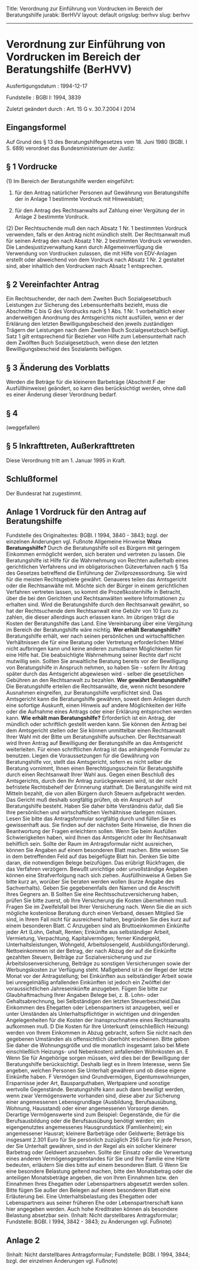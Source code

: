 Title: Verordnung zur Einführung von Vordrucken im Bereich der Beratungshilfe
jurabk: BerHVV
layout: default
origslug: berhvv
slug: berhvv

---

# Verordnung zur Einführung von Vordrucken im Bereich der Beratungshilfe (BerHVV)

Ausfertigungsdatum
:   1994-12-17

Fundstelle
:   BGBl I: 1994, 3839

Zuletzt geändert durch
:   Art. 15 G v. 30.7.2004 I 2014


## Eingangsformel

Auf Grund des § 13 des Beratungshilfegesetzes vom 18. Juni 1980 (BGBl.
I S. 689) verordnet das Bundesministerium der Justiz:


## § 1 Vordrucke

(1) Im Bereich der Beratungshilfe werden eingeführt:

1.  für den Antrag natürlicher Personen auf Gewährung von Beratungshilfe
    der in Anlage 1 bestimmte Vordruck mit Hinweisblatt;


2.  für den Antrag des Rechtsanwalts auf Zahlung einer Vergütung der in
    Anlage 2 bestimmte Vordruck.




(2) Der Rechtsuchende muß den nach Absatz 1 Nr. 1 bestimmten Vordruck
verwenden, falls er den Antrag nicht mündlich stellt. Der Rechtsanwalt
muß für seinen Antrag den nach Absatz 1 Nr. 2 bestimmten Vordruck
verwenden. Die Landesjustizverwaltung kann durch Allgemeinverfügung
die Verwendung von Vordrucken zulassen, die mit Hilfe von EDV-Anlagen
erstellt oder abweichend von dem Vordruck nach Absatz 1 Nr. 2
gestaltet sind, aber inhaltlich den Vordrucken nach Absatz 1
entsprechen.


## § 2 Vereinfachter Antrag

Ein Rechtsuchender, der nach dem Zweiten Buch Sozialgesetzbuch
Leistungen zur Sicherung des Lebensunterhalts bezieht, muss die
Abschnitte C bis G des Vordrucks nach § 1 Abs. 1 Nr. 1 vorbehaltlich
einer anderweitigen Anordnung des Amtsgerichts nicht ausfüllen, wenn
er der Erklärung den letzten Bewilligungsbescheid den jeweils
zuständigen Trägern der Leistungen nach dem Zweiten Buch
Sozialgesetzbuch beifügt. Satz 1 gilt entsprechend für Bezieher von
Hilfe zum Lebensunterhalt nach dem Zwölften Buch Sozialgesetzbuch,
wenn diese den letzten Bewilligungsbescheid des Sozialamts beifügen.


## § 3 Änderung des Vorblatts

Werden die Beträge für die kleineren Barbeträge (Abschnitt F der
Ausfüllhinweise) geändert, so kann dies berücksichtigt werden, ohne
daß es einer Änderung dieser Verordnung bedarf.


## § 4

(weggefallen)


## § 5 Inkrafttreten, Außerkrafttreten

Diese Verordnung tritt am 1. Januar 1995 in Kraft.


## Schlußformel

Der Bundesrat hat zugestimmt.


## Anlage 1 Vordruck für den Antrag auf Beratungshilfe

Fundstelle des Originaltextes: BGBl. I 1994, 3840 - 3843;
bzgl. der einzelnen Änderungen vgl. Fußnote
Allgemeine Hinweise
**Wozu Beratungshilfe?**
Durch die Beratungshilfe soll es Bürgern mit geringem
Einkommen ermöglicht werden, sich beraten und vertreten
zu lassen. Die Beratungshilfe ist Hilfe für die Wahrnehmung
von Rechten außerhalb eines gerichtlichen Verfahrens
und im obligatorischen Güteverfahren nach § 15a des
Gesetzes betreffend die Einführung der Zivilprozessordnung.
Sie wird für die meisten Rechtsgebiete
gewährt. Genaueres teilen das Amtsgericht oder die
Rechtsanwälte mit. Möchte sich der Bürger in einem
gerichtlichen Verfahren vertreten lassen, so kommt
die Prozeßkostenhilfe in Betracht, über die bei
den Gerichten und Rechtsanwälten weitere Informationen
zu erhalten sind.
Wird die Beratungshilfe durch den Rechtsanwalt gewährt,
so hat der Rechtsuchende dem Rechtsanwalt eine Gebühr
von 10 Euro zu zahlen, die dieser allerdings auch
erlassen kann. Im übrigen trägt die Kosten der Beratungshilfe
das Land. Eine Vereinbarung über eine Vergütung
im Bereich der Beratungshilfe wäre nichtig.
**Wer erhält Beratungshilfe?**
Beratungshilfe erhält, wer nach seinen persönlichen
und wirtschaftlichen Verhältnissen die für eine
Beratung oder Vertretung erforderlichen Mittel nicht
aufbringen kann und keine anderen zumutbaren Möglichkeiten
für eine Hilfe hat. Die beabsichtigte Wahrnehmung
seiner Rechte darf nicht mutwillig sein.
Sollten Sie anwaltliche Beratung bereits vor der
Bewilligung von Beratungshilfe in Anspruch nehmen,
so haben Sie - sofern Ihr Antrag später durch das
Amtsgericht abgewiesen wird - selber die gesetzlichen
Gebühren an den Rechtsanwalt zu bezahlen.
**Wer gewährt Beratungshilfe?**
Die Beratungshilfe erteilen die Rechtsanwälte, die,
wenn nicht besondere Ausnahmen eingreifen, zur Beratungshilfe
verpflichtet sind. Das Amtsgericht kann die Beratungshilfe
gewähren, soweit dem Anliegen durch eine sofortige
Auskunft, einen Hinweis auf andere Möglichkeiten
der Hilfe oder die Aufnahme eines Antrags oder einer
Erklärung entsprochen werden kann.
**Wie erhält man Beratungshilfe?**
Erforderlich ist ein Antrag, der mündlich oder schriftlich
gestellt werden kann. Sie können den Antrag bei
dem Amtsgericht stellen oder Sie können unmittelbar
einen Rechtsanwalt Ihrer Wahl mit der Bitte um Beratungshilfe
aufsuchen. Der Rechtsanwalt wird Ihren Antrag auf
Bewilligung der Beratungshilfe an das Amtsgericht
weiterleiten. Für einen schriftlichen Antrag ist
das anhängende Formular zu benutzen.
Liegen die Voraussetzungen für die Gewährung von
Beratungshilfe vor, stellt das Amtsgericht, sofern
es nicht selber die Beratung vornimmt, Ihnen einen
Berechtigungsschein für Beratungshilfe durch einen
Rechtsanwalt Ihrer Wahl aus. Gegen einen Beschluß
des Amtsgerichts, durch den Ihr Antrag zurückgewiesen
wird, ist der nicht befristete Rechtsbehelf der
Erinnerung statthaft.
Die Beratungshilfe wird mit Mitteln bezahlt, die
von allen Bürgern durch Steuern aufgebracht werden.
Das Gericht muß deshalb sorgfältig prüfen, ob ein
Anspruch auf Beratungshilfe besteht. Haben Sie daher
bitte Verständnis dafür, daß Sie Ihre persönlichen
und wirtschaftlichen Verhältnisse darlegen müssen.
Lesen Sie bitte das Antragsformular sorgfältig durch
und füllen Sie es gewissenhaft aus. Sie finden auf
der nächsten Seite Hinweise, die Ihnen die Beantwortung
der Fragen erleichtern sollen. Wenn Sie beim Ausfüllen
Schwierigkeiten haben, wird Ihnen das Amtsgericht
oder Ihr Rechtsanwalt behilflich sein.
Sollte der Raum im Antragsformular nicht ausreichen,
können Sie Angaben auf einem besonderen Blatt machen.
Bitte weisen Sie in dem betreffenden Feld auf das
beigefügte Blatt hin.
Denken Sie bitte daran, die notwendigen Belege beizufügen.
Das erübrigt Rückfragen, die das Verfahren verzögern.
Bewußt unrichtige oder unvollständige Angaben können
eine Strafverfolgung nach sich ziehen.
Ausfüllhinweise
A   Geben Sie bitte kurz an, worüber Sie beraten werden
wollen (kurze Angabe des Sachverhalts). Geben Sie
gegebenenfalls den Namen und die Anschrift Ihres
Gegners an.
B   Sollten Sie eine Rechtsschutzversicherung haben,
prüfen Sie bitte zuerst, ob Ihre Versicherung die
Kosten übernehmen muß. Fragen Sie im Zweifelsfall
bei Ihrer Versicherung nach.
Wenn Sie die an sich mögliche kostenlose Beratung
durch einen Verband, dessen Mitglied Sie sind, in
Ihrem Fall nicht für ausreichend halten, begründen
Sie dies kurz auf einem besonderen Blatt.
C   Anzugeben sind als Bruttoeinkommen Einkünfte jeder
Art (Lohn, Gehalt, Renten; Einkünfte aus selbständiger
Arbeit, Vermietung, Verpachtung, Kapitalvermögen;
ferner Kindergeld, Unterhaltsleistungen, Wohngeld,
Arbeitslosengeld, Ausbildungsförderung). Nettoeinkommen
ist der Betrag, der nach Abzug der auf die Einkünfte
gezahlten Steuern, Beiträge zur Sozialversicherung
und zur Arbeitslosenversicherung, Beiträge zu sonstigen
Versicherungen sowie der Werbungskosten zur Verfügung
steht. Maßgebend ist in der Regel der letzte Monat
vor der Antragstellung; bei Einkünften aus selbständiger
Arbeit sowie bei unregelmäßig anfallenden Einkünften
ist jedoch ein Zwölftel der voraussichtlichen Jahreseinkünfte
anzugeben.
Fügen Sie bitte zur Glaubhaftmachung Ihrer Angaben
Belege bei, z. B. Lohn- oder Gehaltsabrechnung,
bei Selbständigen den letzten Steuerbescheid.Das
Einkommen des Ehegatten oder Lebenspartners ist anzugeben, weil
er unter Umständen als Unterhaltspflichtiger in
wichtigen und dringenden Angelegenheiten für die
Kosten der Inanspruchnahme eines Rechtsanwalts aufkommen
muß.
D   Die Kosten für Ihre Unterkunft (einschließlich
Heizung) werden von Ihrem Einkommen in Abzug gebracht,
sofern Sie nicht nach den gegebenen Umständen als
offensichtlich überhöht erscheinen. Bitte geben
Sie daher die Wohnungsgröße und die monatlich insgesamt
(also bei Miete einschließlich Heizungs- und Nebenkosten)
anfallenden Wohnkosten an.
E   Wenn Sie für Angehörige sorgen müssen, wird dies
bei der Bewilligung der Beratungshilfe berücksichtigt.
Deshalb liegt es in Ihrem Interesse, wenn Sie angeben,
welchen Personen Sie Unterhalt gewähren und ob diese
eigene Einkünfte haben.
F   Vermögen sind Grundvermögen, Eigentumswohnungen,
Ersparnisse jeder Art, Bausparguthaben, Wertpapiere
und sonstige wertvolle Gegenstände. Beratungshilfe
kann auch dann bewilligt werden, wenn zwar Vermögenswerte
vorhanden sind, diese aber zur Sicherung einer angemessenen
Lebensgrundlage (Ausbildung, Berufsausübung, Wohnung,
Hausstand) oder einer angemessenen Vorsorge dienen.
Derartige Vermögenswerte sind zum Beispiel:
Gegenstände, die für die Berufsausbildung oder
die Berufsausübung benötigt werden;
ein eigengenutztes angemessenes Hausgrundstück
(Familienheim);
ein angemessener Hausrat;
kleinere Barbeträge oder Geldwerte; Beträge
bis insgesamt 2.301 Euro für Sie persönlich zuzüglich
256 Euro für jede Person, der Sie Unterhalt gewähren,
sind in der Regel als ein solcher kleinerer Barbetrag
oder Geldwert anzusehen.
Sollte der Einsatz oder die Verwertung eines anderen
Vermögensgegenstandes für Sie und Ihre Familie eine
Härte bedeuten, erläutern Sie dies bitte auf einem
besonderen Blatt.
G   Wenn Sie eine besondere Belastung geltend machen,
bitte den Monatsbetrag oder die anteiligen Monatsbeträge
angeben, die von Ihren Einnahmen bzw. den Einnahmen Ihres
Ehegatten oder Lebenspartners abgesetzt werden sollen. Bitte
fügen Sie außer den Belegen auf einem besonderen Blatt
eine Erläuterung bei. Eine Unterhaltsbelastung des Ehegatten
oder Lebenspartners aus seiner früheren Ehe oder Lebenspartnerschaft
kann hier angegeben werden. Auch hohe Kreditraten können als besondere
Belastung absetzbar sein.
(Inhalt: Nicht darstellbares Antragsformular;
Fundstelle: BGBl. I 1994, 3842 - 3843; zu Änderungen vgl. Fußnote)


## Anlage 2

(Inhalt: Nicht darstellbares Antragsformular;
Fundstelle: BGBl. I 1994, 3844;
bzgl. der einzelnen Änderungen vgl. Fußnote)

